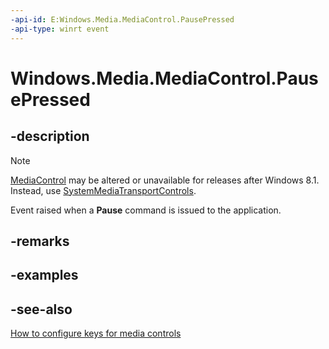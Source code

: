 ```yaml
---
-api-id: E:Windows.Media.MediaControl.PausePressed
-api-type: winrt event
---
```


<!-- Event syntax
static public event Windows.Foundation.EventHandler PausePressed<object>
-->

# Windows.Media.MediaControl.PausePressed

## -description
> [!NOTE]
> [MediaControl](mediacontrol.md) may be altered or unavailable for releases after Windows 8.1. Instead, use [SystemMediaTransportControls](systemmediatransportcontrols.md).

Event raised when a **Pause** command is issued to the application.

## -remarks


## -examples

## -see-also
[How to configure keys for media controls](http://msdn.microsoft.com/en-us/library/windows/apps/hh452722.aspx)
